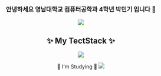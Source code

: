 <div align=center>
  
### 안녕하세요 영남대학교 컴퓨터공학과 4학년 박민기 입니다 👋
  
<img src="https://capsule-render.vercel.app/api?type=wave&color=32CD32&height=300&section=header&text=Thank you for visiting minki github profile!!&fontSize=90" />
  
  
<!--
**mingki1242/mingki1242** is a ✨ _special_ ✨ repository because its `README.md` (this file) appears on your GitHub profile.

Here are some ideas to get you started:

- 🔭 I’m currently working on ...
- 🌱 I’m currently learning ...
- 👯 I’m looking to collaborate on ...
- 🤔 I’m looking for help with ...
- 💬 Ask me about ...
- 📫 How to reach me: ...
- 😄 Pronouns: ...
- ⚡ Fun fact: ...
-->

<h2>
 ✨ My TectStack ✨
  </h2>
 <img src="https://img.shields.io/badge/JavaScript-F7DF1E?style=flat&logo=JavaScript&logoColor=white">
  
  🌱 I'm Studying 🌱
  <img src="https://img.shields.io/badge/JavaScript-F7DF1E?style=flat&logo=JavaScript&logoColor=white">
  
  
